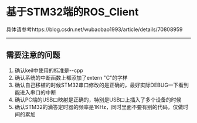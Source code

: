 # 基于STM32端的ROS_Client
具体请参考https://blog.csdn.net/wubaobao1993/article/details/70808959

----
## 需要注意的问题
1. 确认keil中使用的标准是--cpp
2. 确认系统的中断函数上都添加了extern "C"的字样
3. 确认自己移植的时候STM32串口修改的是正确的，最好实际DEBUG一下看到能进入串口的中断
4. 确认PC端的USB口映射是正确的，特别是USB口上插入了多个设备的时候
5. 确认STM32的滴答定时器的频率是1KHz，同时里面不要有别的代码，仅做时间的累加